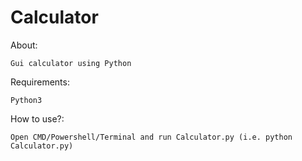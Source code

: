 # Calculator

About:

    Gui calculator using Python

Requirements:

    Python3
   
How to use?:

    Open CMD/Powershell/Terminal and run Calculator.py (i.e. python Calculator.py)

   
